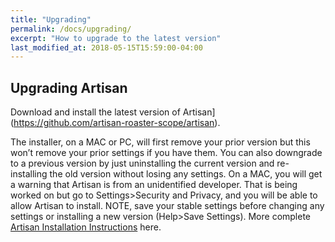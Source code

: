 ```yaml
---
title: "Upgrading"
permalink: /docs/upgrading/
excerpt: "How to upgrade to the latest version"
last_modified_at: 2018-05-15T15:59:00-04:00
---
```


## Upgrading Artisan

Download and install the latest version of Artisan](https://github.com/artisan-roaster-scope/artisan).

The installer, on a MAC or PC, will first remove your prior version but this won’t remove your prior settings if you have them. You can also downgrade to a previous version by just uninstalling the current version and re-installing the old version without losing any settings.  On a MAC, you will get a warning that Artisan is from an unidentified developer.  That is being worked on but go to Settings>Security and Privacy, and you will be able to allow Artisan to install.  NOTE, save your stable settings before changing any settings or installing a new version (Help>Save Settings).
More complete
[Artisan Installation Instructions](https://github.com/artisan-roaster-scope/artisan/blob/master/wiki/Installation.md) here.
